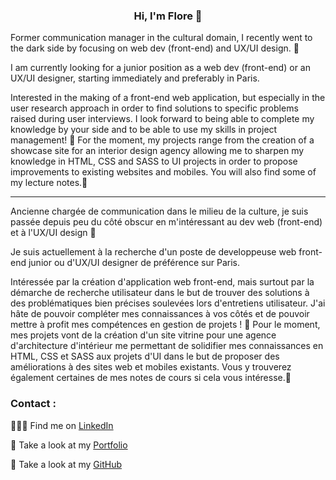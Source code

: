 <center>

### Hi, I'm Flore 👋

</center>

Former communication manager in the cultural domain, I recently went to the dark side by focusing on web dev (front-end) and UX/UI design. 🌱

I am currently looking for a junior position as a web dev (front-end) or an UX/UI designer, starting immediately and preferably in Paris.

Interested in the making of a front-end web application, but especially in the user research approach in order to find solutions to specific problems raised during user interviews. I look forward to being able to complete my knowledge by your side and to be able to use my skills in project management! 📖
For the moment, my projects range from the creation of a showcase site for an interior design agency allowing me to sharpen my knowledge in HTML, CSS and SASS to UI projects in order to propose improvements to existing websites and mobiles. You will also find some of my lecture notes.:green_book:

- - - - - - -

Ancienne chargée de communication dans le milieu de la culture, je suis passée depuis peu du côté obscur en m'intéressant au dev web (front-end) et à l'UX/UI design 🌱

Je suis actuellement à la recherche d'un poste de developpeuse web front-end junior ou d'UX/UI designer de préférence sur Paris.

Intéressée par la création d'application web front-end, mais surtout par la démarche de recherche utilisateur dans le but de trouver des solutions à des problématiques bien précises soulevées lors d'entretiens utilisateur. J'ai hâte de pouvoir compléter mes connaissances à vos côtés et de pouvoir mettre à profit mes compétences en gestion de projets ! 📖
Pour le moment, mes projets vont de la création d'un site vitrine pour une agence d'architecture d'intérieur me permettant de solidifier mes connaissances en HTML, CSS et SASS aux projets d'UI dans le but de proposer des améliorations à des sites web et mobiles existants. Vous y trouverez également certaines de mes notes de cours si cela vous intéresse.:green_book:


### Contact :


👩🏼‍💻 Find me on [LinkedIn](https://frama.link/lienversmonlinkedin)

:file_folder: Take a look at my [Portfolio](https://flower-dev.github.io)

:file_folder: Take a look at my [GitHub](https://github.com/Flower-dev)
<!--
**Flower-dev/Flower-dev** is a ✨ _special_ ✨ repository because its `README.md` (this file) appears on your GitHub profile.

Here are some ideas to get you started:

- 🔭 I’m currently working on ...
- 🌱 I’m currently learning ...
- 👯 I’m looking to collaborate on ...
- 🤔 I’m looking for help with ...
- 💬 Ask me about ...
- 📫 How to reach me: ...
- 😄 Pronouns: ...
- ⚡ Fun fact: ...
-->

